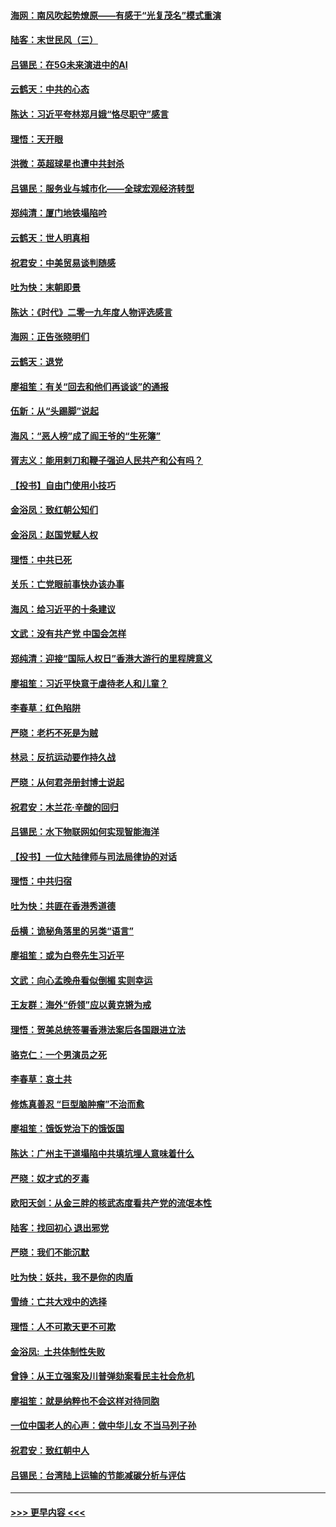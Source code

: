 #### [海网：南风吹起势燎原——有感于“光复茂名”模式重演](../pages/nsc993/n11732308.md?t=12201144) 
#### [陆客：末世民风（三）](../pages/nsc993/n11732211.md?t=12201144) 
#### [吕锡民：在5G未来演进中的AI](../pages/nsc993/n11730010.md?t=12201144) 
#### [云鹤天：中共的心态](../pages/nsc993/n11729906.md?t=12201144) 
#### [陈达：习近平夸林郑月娥“恪尽职守”感言](../pages/nsc993/n11729881.md?t=12201144) 
#### [理悟：天开眼](../pages/nsc993/n11729699.md?t=12201144) 
#### [洪微：英超球星也遭中共封杀](../pages/nsc993/n11727243.md?t=12201144) 
#### [吕锡民：服务业与城市化——全球宏观经济转型](../pages/nsc993/n11725845.md?t=12201144) 
#### [郑纯清：厦门地铁塌陷吟](../pages/nsc993/n11725813.md?t=12201144) 
#### [云鹤天：世人明真相](../pages/nsc993/n11725621.md?t=12201144) 
#### [祝君安：中美贸易谈判随感](../pages/nsc993/n11725609.md?t=12201144) 
#### [吐为快：末朝即景](../pages/nsc993/n11723365.md?t=12201144) 
#### [陈达：《时代》二零一九年度人物评选感言](../pages/nsc993/n11723337.md?t=12201144) 
#### [海网：正告张晓明们](../pages/nsc993/n11723228.md?t=12201144) 
#### [云鹤天：退党](../pages/nsc993/n11723056.md?t=12201144) 
#### [廖祖笙：有关“回去和他们再谈谈”的通报](../pages/nsc993/n11722442.md?t=12201144) 
#### [伍新：从“头踢脚”说起](../pages/nsc993/n11722429.md?t=12201144) 
#### [海风：“恶人榜”成了阎王爷的“生死簿”](../pages/nsc993/n11722272.md?t=12201144) 
#### [胥志义：能用剌刀和鞭子强迫人民共产和公有吗？](../pages/nsc993/n11720569.md?t=12201144) 
#### [【投书】自由门使用小技巧](../pages/nsc993/n11720180.md?t=12201144) 
#### [金浴凤：致红朝公知们](../pages/nsc993/n11720563.md?t=12201144) 
#### [金浴凤：赵国党赋人权](../pages/nsc993/n11720533.md?t=12201144) 
#### [理悟：中共已死](../pages/nsc993/n11720233.md?t=12201144) 
#### [关乐：亡党眼前事快办该办事](../pages/nsc993/n11719160.md?t=12201144) 
#### [海风：给习近平的十条建议](../pages/nsc993/n11717616.md?t=12201144) 
#### [文武：没有共产党 中国会怎样](../pages/nsc993/n11717584.md?t=12201144) 
#### [郑纯清：迎接“国际人权日”香港大游行的里程牌意义](../pages/nsc993/n11717417.md?t=12201144) 
#### [廖祖笙：习近平快意于虐待老人和儿童？](../pages/nsc993/n11715313.md?t=12201144) 
#### [李春草：红色陷阱](../pages/nsc993/n11715029.md?t=12201144) 
#### [严晓：老朽不死是为贼](../pages/nsc993/n11712910.md?t=12201144) 
#### [林忌：反抗运动要作持久战](../pages/nsc993/n11712623.md?t=12201144) 
#### [严晓：从何君尧册封博士说起](../pages/nsc993/n11712465.md?t=12201144) 
#### [祝君安：木兰花·辛酸的回归](../pages/nsc993/n11712381.md?t=12201144) 
#### [吕锡民：水下物联网如何实现智能海洋](../pages/nsc993/n11711158.md?t=12201144) 
#### [【投书】一位大陆律师与司法局律协的对话](../pages/nsc993/n11709675.md?t=12201144) 
#### [理悟：中共归宿](../pages/nsc993/n11710059.md?t=12201144) 
#### [吐为快：共匪在香港秀道德](../pages/nsc993/n11709979.md?t=12201144) 
#### [岳横：诡秘角落里的另类“语言”](../pages/nsc993/n11709792.md?t=12201144) 
#### [廖祖笙：或为白卷先生习近平](../pages/nsc993/n11708330.md?t=12201144) 
#### [文武：向心孟晚舟看似倒楣 实则幸运](../pages/nsc993/n11708236.md?t=12201144) 
#### [王友群：海外“侨领”应以黄克锵为戒](../pages/nsc993/n11706176.md?t=12201144) 
#### [理悟：贺美总统签署香港法案后各国跟进立法](../pages/nsc993/n11706853.md?t=12201144) 
#### [骆克仁：一个男演员之死](../pages/nsc993/n11706677.md?t=12201144) 
#### [李春草：哀土共](../pages/nsc993/n11706255.md?t=12201144) 
#### [修炼真善忍 “巨型脑肿瘤”不治而愈](../pages/nsc993/n11705340.md?t=12201144) 
#### [廖祖笙：饿饭党治下的饿饭国](../pages/nsc993/n11705085.md?t=12201144) 
#### [陈达：广州主干道塌陷中共填坑埋人意味着什么](../pages/nsc993/n11705046.md?t=12201144) 
#### [严晓：奴才式的歹毒](../pages/nsc993/n11704826.md?t=12201144) 
#### [欧阳天剑：从金三胖的核武态度看共产党的流氓本性](../pages/nsc993/n11702238.md?t=12201144) 
#### [陆客：找回初心 退出邪党](../pages/nsc993/n11702213.md?t=12201144) 
#### [严晓：我们不能沉默](../pages/nsc993/n11702110.md?t=12201144) 
#### [吐为快：妖共，我不是你的肉盾](../pages/nsc993/n11701366.md?t=12201144) 
#### [雪绮：亡共大戏中的选择](../pages/nsc993/n11699922.md?t=12201144) 
#### [理悟：人不可欺天更不可欺](../pages/nsc993/n11699657.md?t=12201144) 
#### [金浴凤:  土共体制性失败](../pages/nsc993/n11699361.md?t=12201144) 
#### [曾铮：从王立强案及川普弹劾案看民主社会危机](../pages/nsc993/n11699318.md?t=12201144) 
#### [廖祖笙：就是纳粹也不会这样对待同胞](../pages/nsc993/n11697658.md?t=12201144) 
#### [一位中国老人的心声：做中华儿女 不当马列子孙](../pages/nsc993/n11697525.md?t=12201144) 
#### [祝君安：致红朝中人](../pages/nsc993/n11697518.md?t=12201144) 
#### [吕锡民：台湾陆上运输的节能减碳分析与评估](../pages/nsc993/n11694983.md?t=12201144) 

----
#### [ >>> 更早内容 <<< ](../indexes/nsc993-earlier.md)

